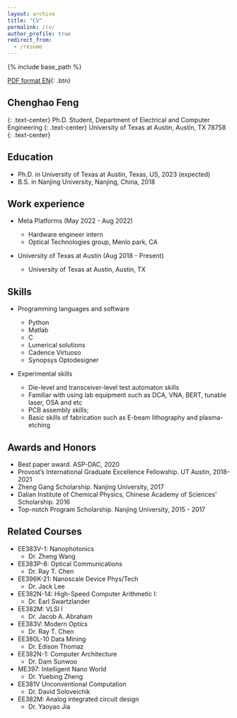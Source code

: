 ```yaml
---
layout: archive
title: "CV"
permalink: /cv/
author_profile: true
redirect_from:
  - /resume
---
```


{% include base_path %}

[PDF format EN](/files/CV__Chenghao_Feng_022822_.pdf){: .btn}

## Chenghao Feng
{: .text-center}
Ph.D. Student,  Department of Electrical and Computer Engineering
{: .text-center}
University of Texas at Austin,  Austin, TX 78758
{: .text-center}

Education
------
* Ph.D. in University of Texas at Austin, Texas, US, 2023 (expected)
* B.S. in Nanjing University, Nanjing, China, 2018


Work experience
------
* Meta Platforms (May 2022 - Aug 2022)
  * Hardware engineer intern
  * Optical Technologies group, Menlo park, CA

* University of Texas at Austin (Aug 2018 - Present)
  * University of Texas at Austin, Austin, TX


Skills
------
* Programming languages and software
  * Python
  * Matlab
  * C
  * Lumerical solutions
  * Cadence Virtuoso
  * Synopsys Optodesigner
  
* Experimental skills
  * Die-level and transceiver-level test automaton skills
  * Familiar with using lab equipment such as DCA, VNA, BERT, tunable laser, OSA and etc 
  * PCB assembly skills;
  * Basic skills of fabrication such as E-beam lithography and plasma-etching



Awards and Honors
------
* Best paper award. ASP-DAC, 2020
* Provost’s International Graduate Excellence Fellowship. UT Austin, 2018-2021
* Zheng Gang Scholarship. Nanjing University, 2017
* Dalian Institute of Chemical Physics, Chinese Academy of Sciences’ Scholarship. 2016
* Top-notch Program Scholarship. Nanjing University, 2015 - 2017


Related Courses
------
* EE383V-1: Nanophotonics
  * Dr. Zheng Wang
* EE383P-8: Optical Communications 
  * Dr. Ray T. Chen
* EE396K-21: Nanoscale Device Phys/Tech
  * Dr. Jack Lee
* EE382N-14: High-Speed Computer Arithmetic I:
  * Dr. Earl Swartzlander
* EE382M: VLSI I
  * Dr. Jacob A. Abraham
* EE383V: Modern Optics
  * Dr. Ray T. Chen 
* EE380L-10 Data Mining 
  * Dr. Edison Thomaz
* EE382N-1: Computer Architecture
  * Dr. Dam Sunwoo
* ME397: Intelligent Nano World 
  * Dr. Yuebing Zheng
* EE381V Unconventional Computation
  * Dr. David Soloveichik
* EE382M: Analog integrated circuit design
  * Dr. Yaoyao Jia



